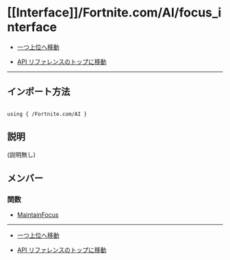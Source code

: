 # [[Interface]]/Fortnite.com/AI/focus_interface

- [一つ上位へ移動](../main.md)

- [API リファレンスのトップに移動](/main.md)

---

## インポート方法

```verse

using { /Fortnite.com/AI }

```

## 説明

(説明無し)

## メンバー

### 関数

- [MaintainFocus](./F_MaintainFocus/main.md)

---

- [一つ上位へ移動](../main.md)

- [API リファレンスのトップに移動](/main.md)
